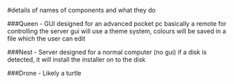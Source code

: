 #details of names of components and what they do

###Queen - GUI
designed for an advanced pocket pc
basically a remote for controlling the server
gui will use a theme system, colours will be saved in a file which the user can edit

###Nest - Server
designed for a normal computer (no gui)
if a disk is detected, it will install the installer on to the disk

###Drone - Likely a turtle

